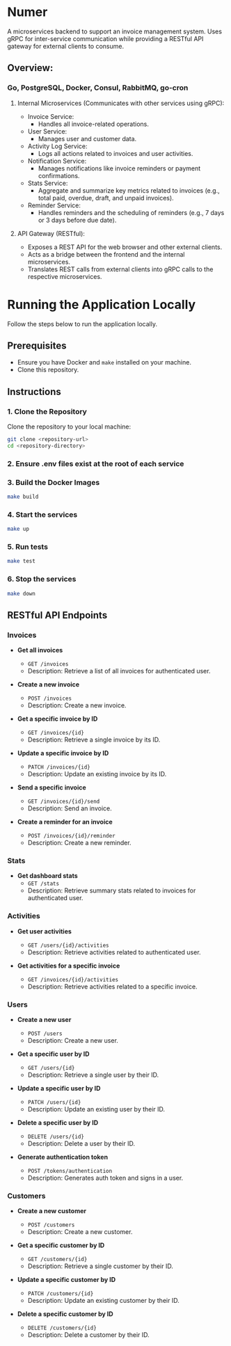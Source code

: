 # Numer

A microservices backend to support an invoice management system. Uses gRPC for inter-service communication while providing a RESTful API gateway for external clients to consume.

## Overview: 

### Go, PostgreSQL, Docker, Consul, RabbitMQ, go-cron

1. Internal Microservices (Communicates with other services using gRPC):
    - Invoice Service: 
        - Handles all invoice-related operations.
    - User Service: 
        - Manages user and customer data.
    - Activity Log Service: 
        - Logs all actions related to invoices and user activities.
    - Notification Service: 
        - Manages notifications like invoice reminders or payment confirmations.
    - Stats Service:
        - Aggregate and summarize key metrics related to invoices (e.g., total paid, overdue, draft, and unpaid invoices).
    - Reminder Service:
        - Handles reminders and the scheduling of reminders (e.g., 7 days or 3 days before due date).

2. API Gateway (RESTful):
    - Exposes a REST API for the web browser and other external clients.
    - Acts as a bridge between the frontend and the internal microservices.
    - Translates REST calls from external clients into gRPC calls to the respective microservices.

# Running the Application Locally

Follow the steps below to run the application locally.

## Prerequisites

- Ensure you have Docker and `make` installed on your machine.
- Clone this repository.

## Instructions

### 1. Clone the Repository

Clone the repository to your local machine:

```bash
git clone <repository-url>
cd <repository-directory>
```

### 2. Ensure .env files exist at the root of each service

### 3. Build the Docker Images
```bash
make build
```

### 4. Start the services
```bash
make up
```

### 5. Run tests
```bash
make test
```

### 6. Stop the services
```bash
make down
```
## RESTful API Endpoints

### Invoices

- **Get all invoices**
  - `GET /invoices`
  - Description: Retrieve a list of all invoices for authenticated user.

- **Create a new invoice**
  - `POST /invoices`
  - Description: Create a new invoice.

- **Get a specific invoice by ID**
  - `GET /invoices/{id}`
  - Description: Retrieve a single invoice by its ID.

- **Update a specific invoice by ID**
  - `PATCH /invoices/{id}`
  - Description: Update an existing invoice by its ID.

- **Send a specific invoice**
  - `GET /invoices/{id}/send`
  - Description: Send an invoice.

- **Create a reminder for an invoice**
  - `POST /invoices/{id}/reminder`
  - Description: Create a new reminder.

### Stats

- **Get dashboard stats**
  - `GET /stats`
  - Description: Retrieve summary stats related to invoices for authenticated user.

### Activities

- **Get user activities**
  - `GET /users/{id}/activities`
  - Description: Retrieve activities related to authenticated user.

- **Get activities for a specific invoice**
  - `GET /invoices/{id}/activities`
  - Description: Retrieve activities related to a specific invoice.

### Users

- **Create a new user**
  - `POST /users`
  - Description: Create a new user.

- **Get a specific user by ID**
  - `GET /users/{id}`
  - Description: Retrieve a single user by their ID.

- **Update a specific user by ID**
  - `PATCH /users/{id}`
  - Description: Update an existing user by their ID.

- **Delete a specific user by ID**
  - `DELETE /users/{id}`
  - Description: Delete a user by their ID.

- **Generate authentication token**
  - `POST /tokens/authentication`
  - Description: Generates auth token and signs in a user.

### Customers

- **Create a new customer**
  - `POST /customers`
  - Description: Create a new customer.

- **Get a specific customer by ID**
  - `GET /customers/{id}`
  - Description: Retrieve a single customer by their ID.

- **Update a specific customer by ID**
  - `PATCH /customers/{id}`
  - Description: Update an existing customer by their ID.

- **Delete a specific customer by ID**
  - `DELETE /customers/{id}`
  - Description: Delete a customer by their ID.

